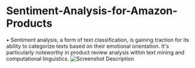 # Sentiment-Analysis-for-Amazon-Products
• Sentiment analysis, a form of text classification, is gaining traction for its ability to categorize texts based on their emotional orientation. It's particularly noteworthy in product review analysis within text mining and computational linguistics.
![Screenshot Description](images/Reviews.png)
